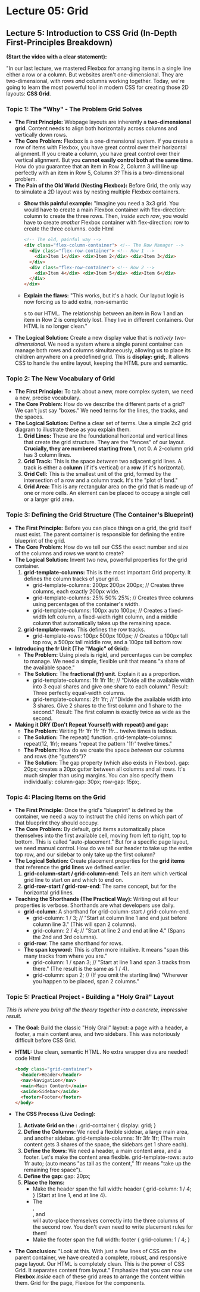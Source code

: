 
# Lecture 05: Grid

## Lecture 5: Introduction to CSS Grid (In-Depth First-Principles Breakdown)

**(Start the video with a clear statement):**

"In our last lecture, we mastered Flexbox for arranging items in a single line either a row or a column. But websites aren't one-dimensional. They are two-dimensional, with rows *and* columns working together. Today, we're going to learn the most powerful tool in modern CSS for creating those 2D layouts: **CSS Grid**.

### Topic 1: The "Why" - The Problem Grid Solves

- **The First Principle:** Webpage layouts are inherently a **two-dimensional grid**. Content needs to align both horizontally across columns and vertically down rows.
- **The Core Problem:** Flexbox is a one-dimensional system. If you create a row of items with Flexbox, you have great control over their horizontal alignment. If you create a column, you have great control over their vertical alignment. But you **cannot easily control both at the same time.** How do you guarantee that an item in Row 2, Column 3 will line up perfectly with an item in Row 5, Column 3? This is a two-dimensional problem.
- **The Pain of the Old World (Nesting Flexbox):** Before Grid, the only way to simulate a 2D layout was by nesting multiple Flexbox containers.
    - **Show this painful example:** "Imagine you need a 3x3 grid. You would have to create a main Flexbox container with flex-direction: column to create the three rows. Then, *inside each row*, you would have to create *another* Flexbox container with flex-direction: row to create the three columns. code Html
        
        
        ```html
        <!-- The old, painful way -->
        <div class="flex-column-container"> <!-- The Row Manager -->
          <div class="flex-row-container"> <!-- Row 1 -->
            <div>Item 1</div> <div>Item 2</div> <div>Item 3</div>
          </div>
          <div class="flex-row-container"> <!-- Row 2 -->
            <div>Item 4</div> <div>Item 5</div> <div>Item 6</div>
          </div>
        </div>
        ```
        
    - **Explain the flaws:** "This works, but it's a hack. Our layout logic is now forcing us to add extra, non-semantic <div>s to our HTML. The relationship between an item in Row 1 and an item in Row 2 is completely lost. They live in different containers. Our HTML is no longer clean."
- **The Logical Solution:** Create a new display value that is *natively two-dimensional*. We need a system where a single parent container can manage both rows and columns simultaneously, allowing us to place its children anywhere on a predefined grid. This is **display: grid;**. It allows CSS to handle the entire layout, keeping the HTML pure and semantic.

### Topic 2: The New Vocabulary of Grid

- **The First Principle:** To talk about a new, more complex system, we need a new, precise vocabulary.
- **The Core Problem:** How do we describe the different parts of a grid? We can't just say "boxes." We need terms for the lines, the tracks, and the spaces.
- **The Logical Solution:** Define a clear set of terms. Use a simple 2x2 grid diagram to illustrate these as you explain them.
    1. **Grid Lines:** These are the foundational horizontal and vertical lines that create the grid structure. They are the "fences" of our layout. **Crucially, they are numbered starting from 1**, not 0. A 2-column grid has 3 column lines.
    2. **Grid Track:** This is the space *between* two adjacent grid lines. A track is either a **column** (if it's vertical) or a **row** (if it's horizontal).
    3. **Grid Cell:** This is the smallest unit of the grid, formed by the intersection of a row and a column track. It's the "plot of land."
    4. **Grid Area:** This is any rectangular area on the grid that is made up of one or more cells. An element can be placed to occupy a single cell or a larger grid area.

### Topic 3: Defining the Grid Structure (The Container's Blueprint)

- **The First Principle:** Before you can place things on a grid, the grid itself must exist. The parent container is responsible for defining the entire blueprint of the grid.
- **The Core Problem:** How do we tell our CSS the exact number and size of the columns and rows we want to create?
- **The Logical Solution:** Invent two new, powerful properties for the grid container.
    1. **grid-template-columns:** This is the most important Grid property. It defines the column tracks of your grid.
        - grid-template-columns: 200px 200px 200px; // Creates three columns, each exactly 200px wide.
        - grid-template-columns: 25% 50% 25%; // Creates three columns using percentages of the container's width.
        - grid-template-columns: 100px auto 100px; // Creates a fixed-width left column, a fixed-width right column, and a middle column that automatically takes up the remaining space.
    2. **grid-template-rows:** This defines the row tracks.
        - grid-template-rows: 100px 500px 100px; // Creates a 100px tall top row, a 500px tall middle row, and a 100px tall bottom row.
- **Introducing the fr Unit (The "Magic" of Grid):**
    - **The Problem:** Using pixels is rigid, and percentages can be complex to manage. We need a simple, flexible unit that means "a share of the available space."
    - **The Solution:** The **fractional (fr) unit**. Explain it as a proportion.
        - grid-template-columns: 1fr 1fr 1fr; // "Divide all the available width into 3 equal shares and give one share to each column." Result: Three perfectly equal-width columns.
        - grid-template-columns: 2fr 1fr; // "Divide the available width into 3 shares. Give 2 shares to the first column and 1 share to the second." Result: The first column is exactly twice as wide as the second.
- **Making it DRY (Don't Repeat Yourself) with repeat() and gap:**
    - **The Problem:** Writing 1fr 1fr 1fr 1fr 1fr... twelve times is tedious.
    - **The Solution:** The repeat() function. grid-template-columns: repeat(12, 1fr); means "repeat the pattern '1fr' twelve times."
    - **The Problem:** How do we create the space *between* our columns and rows (the "gutters")?
    - **The Solution:** The gap property (which also exists in Flexbox). gap: 20px; creates a 20px gutter between all columns and all rows. It's much simpler than using margins. You can also specify them individually: column-gap: 30px; row-gap: 15px;.

### Topic 4: Placing Items on the Grid

- **The First Principle:** Once the grid's "blueprint" is defined by the container, we need a way to instruct the child items on which part of that blueprint they should occupy.
- **The Core Problem:** By default, grid items automatically place themselves into the first available cell, moving from left to right, top to bottom. This is called "auto-placement." But for a specific page layout, we need manual control. How do we tell our header to take up the entire top row, and our sidebar to only take up the first column?
- **The Logical Solution:** Create placement properties for the **grid items** that reference the **grid lines** we defined earlier.
    1. **grid-column-start / grid-column-end**: Tells an item which vertical grid line to start on and which to end on.
    2. **grid-row-start / grid-row-end**: The same concept, but for the horizontal grid lines.
- **Teaching the Shorthands (The Practical Way):** Writing out all four properties is verbose. Shorthands are what developers use daily.
    - **grid-column**: A shorthand for grid-column-start / grid-column-end.
        - grid-column: 1 / 3; // "Start at column line 1 and end just before column line 3." (This will span 2 columns).
        - grid-column: 2 / 4; // "Start at line 2 and end at line 4." (Spans the 2nd and 3rd columns).
    - **grid-row**: The same shorthand for rows.
    - **The span keyword:** This is often more intuitive. It means "span this many tracks from where you are."
        - grid-column: 1 / span 3; // "Start at line 1 and span 3 tracks from there." (The result is the same as 1 / 4).
        - grid-column: span 2; // (If you omit the starting line) "Wherever you happen to be placed, span 2 columns."

### Topic 5: Practical Project - Building a "Holy Grail" Layout

*This is where you bring all the theory together into a concrete, impressive result.*

- **The Goal:** Build the classic "Holy Grail" layout: a page with a header, a footer, a main content area, and two sidebars. This was notoriously difficult before CSS Grid.
- **HTML:** Use clean, semantic HTML. No extra wrapper divs are needed! code Html
    
    
    ```html
    <body class="grid-container">
      <header>Header</header>
      <nav>Navigation</nav>
      <main>Main Content</main>
      <aside>Sidebar</aside>
      <footer>Footer</footer>
    </body>
    ```
    
- **The CSS Process (Live Coding):**
    1. **Activate Grid on the <body>:** .grid-container { display: grid; }
    2. **Define the Columns:** We need a flexible sidebar, a large main area, and another sidebar. grid-template-columns: 1fr 3fr 1fr; (The main content gets 3 shares of the space, the sidebars get 1 share each).
    3. **Define the Rows:** We need a header, a main content area, and a footer. Let's make the content area flexible. grid-template-rows: auto 1fr auto; (auto means "as tall as the content," 1fr means "take up the remaining free space").
    4. **Define the gap:** gap: 20px;
    5. **Place the Items:**
        - Make the header span the full width: header { grid-column: 1 / 4; } (Start at line 1, end at line 4).
        - The <nav>, <main>, and <aside> will auto-place themselves correctly into the three columns of the second row. You don't even need to write placement rules for them!
        - Make the footer span the full width: footer { grid-column: 1 / 4; }
- **The Conclusion:** "Look at this. With just a few lines of CSS on the parent container, we have created a complete, robust, and responsive page layout. Our HTML is completely clean. This is the power of CSS Grid. It separates content from layout." Emphasize that you can now use **Flexbox** *inside* each of these grid areas to arrange the content within them. Grid for the page, Flexbox for the components.
